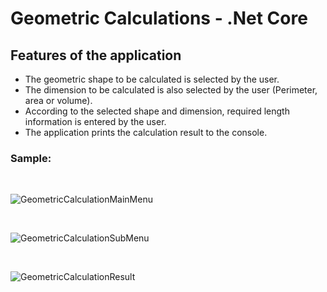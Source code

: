 # Geometric Calculations - .Net Core
## Features of the application
* The geometric shape to be calculated is selected by the user.
* The dimension to be calculated is also selected by the user (Perimeter, area or volume).
* According to the selected shape and dimension, required length information is entered by the user.
* The application prints the calculation result to the console. </br>

### Sample:

</br>

![GeometricCalculationMainMenu](https://user-images.githubusercontent.com/118667545/226582105-4a209b31-70ad-4b6a-8aa0-e3f53e150d19.png)

</br>

![GeometricCalculationSubMenu](https://user-images.githubusercontent.com/118667545/226582099-ffa7ff14-58ff-4636-a160-0fc27a5324bf.png)

</br>

![GeometricCalculationResult](https://user-images.githubusercontent.com/118667545/226582095-0717276d-6119-4ba1-bd33-391129b92e35.png)


